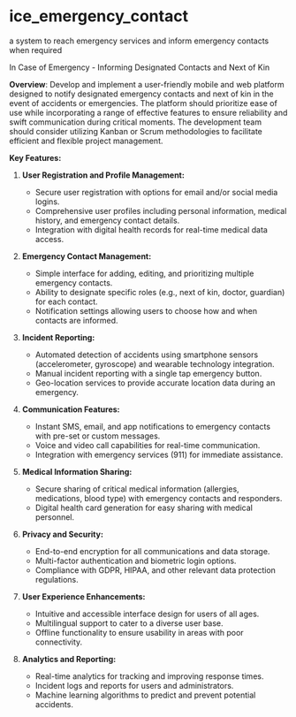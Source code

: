 # ice_emergency_contact
a system to reach emergency services and inform emergency contacts when required

In Case of Emergency - Informing Designated Contacts and Next of Kin

**Overview**:
Develop and implement a user-friendly mobile and web platform designed to notify designated emergency contacts and next of kin in the event of accidents or emergencies. The platform should prioritize ease of use while incorporating a range of effective features to ensure reliability and swift communication during critical moments. The development team should consider utilizing Kanban or Scrum methodologies to facilitate efficient and flexible project management.

**Key Features:**
1. **User Registration and Profile Management:**
   - Secure user registration with options for email and/or social media logins.
   - Comprehensive user profiles including personal information, medical history, and emergency contact details.
   - Integration with digital health records for real-time medical data access.

2. **Emergency Contact Management:**
   - Simple interface for adding, editing, and prioritizing multiple emergency contacts.
   - Ability to designate specific roles (e.g., next of kin, doctor, guardian) for each contact.
   - Notification settings allowing users to choose how and when contacts are informed.

3. **Incident Reporting:**
   - Automated detection of accidents using smartphone sensors (accelerometer, gyroscope) and wearable technology integration.
   - Manual incident reporting with a single tap emergency button.
   - Geo-location services to provide accurate location data during an emergency.

4. **Communication Features:**
   - Instant SMS, email, and app notifications to emergency contacts with pre-set or custom messages.
   - Voice and video call capabilities for real-time communication.
   - Integration with emergency services (911) for immediate assistance.

5. **Medical Information Sharing:**
   - Secure sharing of critical medical information (allergies, medications, blood type) with emergency contacts and responders.
   - Digital health card generation for easy sharing with medical personnel.

6. **Privacy and Security:**
   - End-to-end encryption for all communications and data storage.
   - Multi-factor authentication and biometric login options.
   - Compliance with GDPR, HIPAA, and other relevant data protection regulations.

7. **User Experience Enhancements:**
   - Intuitive and accessible interface design for users of all ages.
   - Multilingual support to cater to a diverse user base.
   - Offline functionality to ensure usability in areas with poor connectivity.

8. **Analytics and Reporting:**
   - Real-time analytics for tracking and improving response times.
   - Incident logs and reports for users and administrators.
   - Machine learning algorithms to predict and prevent potential accidents.
